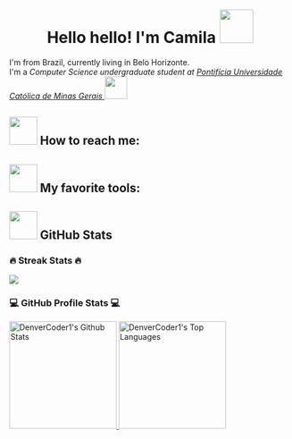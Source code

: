 <div align="center">
  <h1> 
    Hello hello! I'm Camila 
    <img src="https://media.giphy.com/media/v1.Y2lkPTc5MGI3NjExanQ3a2tvcWJoeDVjdnBqNDg5ejJrNnBoZjVkdXA5YTFwbW44Z294ZyZlcD12MV9zdGlja2Vyc19zZWFyY2gmY3Q9cw/kH21cnlNQ9NeLTpEih/giphy.gif" width="60"> 
  </h1>
</div>

<p>
  I'm from Brazil, currently living in Belo Horizonte.
  </br>
  I'm a 
  <em>Computer Science undergraduate student at <a href="https://www.pucminas.br">Pontifícia Universidade Católica de Minas Gerais </a><img src="https://media.giphy.com/media/qCO12lyzGeOBWaEfRq/giphy.gif?cid=790b7611a1lh98agn8vmlmyjgaxrrs4o8cgsirnyr7cogirw&ep=v1_stickers_search&rid=giphy.gif&ct=s" width="40"> </em>
  </br>
</p>

<h2> <img src="https://media.giphy.com/media/v1.Y2lkPTc5MGI3NjExZ3V4M2t0ODRiMjlqMmxsdHQzOXdjcWQ1NG0xOHJqZGRraGlheWI2ZiZlcD12MV9zdGlja2Vyc19zZWFyY2gmY3Q9cw/HeSfycr1Z0tmuHDGho/giphy.gif" width="50"> How to reach me: </h2>

<h2> 
  <img src="https://media.giphy.com/media/Sh1iCtJZEdx4PFYy4q/giphy.gif" width="50"> 
  My favorite tools: 
</h2>
<p align="center">

</p>


<h2> <img src="https://media.giphy.com/media/9f8mk4P3X2Nvch1z2o/giphy.gif?cid=790b7611ec8dd1p1mvznz2dot07kqrggczovxbbuuxacymh6&ep=v1_stickers_search&rid=giphy.gif&ct=s" width="50"> GitHub Stats </h2>

<h3>🔥 Streak Stats 🔥</h3>
<p>
  <a href="https://github.com/camilamlopes">
    <img align="center" src="https://github-readme-streak-stats.herokuapp.com/?user=camilamlopes&theme=dracula&hide_border=true" />
  </a>
</p>

<h3>💻 GitHub Profile Stats 💻</h3>

<a href="https://github.com/camilamlopes">
  <img alt="DenverCoder1's Github Stats" src="https://denvercoder1-github-readme-stats.vercel.app/api/?username=camilamlopes&show_icons=true&include_all_commits=true&count_private=true&theme=dracula&hide_border=true&bg_color=1F222E&title_color=F85D7F&icon_color=F8D866" height="192px"/>
</a>
<a href="https://github.com/camilamlopes">
  <img alt="DenverCoder1's Top Languages" src="https://denvercoder1-github-readme-stats.vercel.app/api/top-langs/?username=camilamlopes&langs_count=8&layout=compact&theme=dracula&hide_border=true&bg_color=1F222E&title_color=F85D7F&icon_color=F8D866&hide=Jupyter%20Notebook,Roff" height="192px"/>
</a>
<br/>
